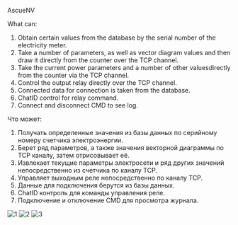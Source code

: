 AscueNV

What can:

1) Obtain certain values from the database by the serial number of the electricity meter.
2) Take a number of parameters, as well as vector diagram values ​and then draw it directly from the counter over the TCP channel.
3) Take the current power parameters and a number of other values ​directly from the counter via the TCP channel.
4) Control the output relay directly over the TCP channel.
5) Connected data for connection is taken from the database.
6) ChatID control for relay command.
7) Connect and disconnect CMD to see log.

Что может:

1) Получать определенные значения из базы данных по серийному номеру счетчика электроэнергии.
2) Берет ряд параметров, а также значения векторной диаграммы по TCP каналу, затем отрисовывает её.
3) Извлекает текущие параметры электросети и ряд других значений непосредственно из счетчика по каналу TCP.
4) Управляет выходным реле непосредственно по каналу TCP.
5) Данные для подключения берутся из базы данных.
6) ChatID контроль для команды управления реле.
7) Подключение и отключение CMD для просмотра журнала.

![1](https://github.com/user-attachments/assets/148524c1-8ad4-4e2f-8211-1b477b07598c)
![2](https://github.com/user-attachments/assets/c1d13b9f-6985-4748-a3d4-3928587e8204)
![3](https://github.com/user-attachments/assets/45d0c4a8-1c87-4671-b307-784e44430ff3)

